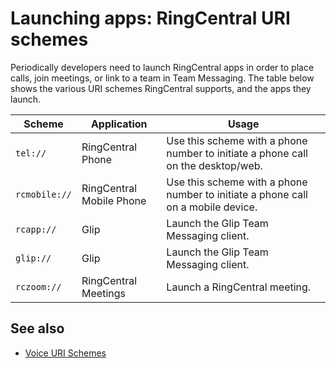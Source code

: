 # Launching apps: RingCentral URI schemes

Periodically developers need to launch RingCentral apps in order to place calls, join meetings, or link to a team in Team Messaging. The table below shows the various URI schemes RingCentral supports, and the apps they launch.

| Scheme | Application | Usage |
|-|-|-|
| `tel://` | RingCentral Phone | Use this scheme with a phone number to initiate a phone call on the desktop/web. |
| `rcmobile://` | RingCentral Mobile Phone | Use this scheme with a phone number to initiate a phone call on a mobile device. | 
| `rcapp://` | Glip | Launch the Glip Team Messaging client. |
| `glip://` | Glip | Launch the Glip Team Messaging client. |
| `rczoom://` | RingCentral Meetings | Launch a RingCentral meeting. |

## See also

* [Voice URI Schemes](../voice/uri-scheme/)